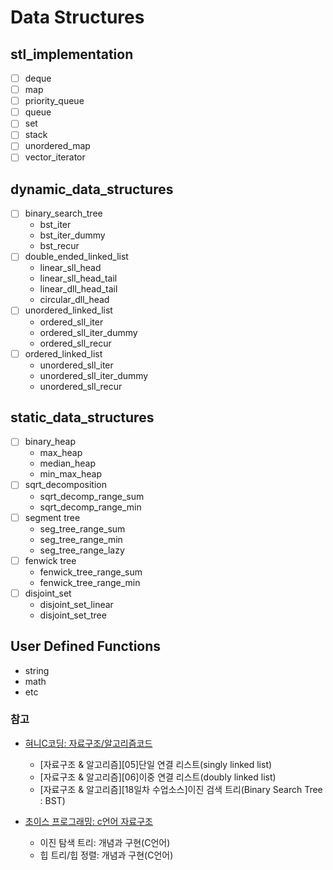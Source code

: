 # Data Structures

## stl_implementation

- [ ] deque
- [ ] map
- [ ] priority_queue
- [ ] queue
- [ ] set
- [ ] stack
- [ ] unordered_map
- [ ] vector_iterator

## dynamic_data_structures

- [ ] binary_search_tree
  - bst_iter
  - bst_iter_dummy
  - bst_recur
- [ ] double_ended_linked_list
  - linear_sll_head
  - linear_sll_head_tail
  - linear_dll_head_tail
  - circular_dll_head
- [ ] unordered_linked_list
  - ordered_sll_iter
  - ordered_sll_iter_dummy
  - ordered_sll_recur
- [ ] ordered_linked_list
  - unordered_sll_iter
  - unordered_sll_iter_dummy
  - unordered_sll_recur

## static_data_structures

- [ ] binary_heap
  - max_heap
  - median_heap
  - min_max_heap
- [ ] sqrt_decomposition
  - sqrt_decomp_range_sum
  - sqrt_decomp_range_min
- [ ] segment tree
  - seg_tree_range_sum
  - seg_tree_range_min
  - seg_tree_range_lazy
- [ ] fenwick tree
  - fenwick_tree_range_sum
  - fenwick_tree_range_min
- [ ] disjoint_set
  - disjoint_set_linear
  - disjoint_set_tree

## User Defined Functions

- string
- math
- etc

### 참고

- [혀니C코딩: 자료구조/알고리즘코드](https://cafe.naver.com/honeyc)
  - [자료구조 & 알고리즘][05]단일 연결 리스트(singly linked list)
  - [자료구조 & 알고리즘][06]이중 연결 리스트(doubly linked list)
  - [자료구조 & 알고리즘][18일차 수업소스]이진 검색 트리(Binary Search Tree : BST)

- [초이스 프로그래밍: c언어 자료구조](https://youtube.com/playlist?list=PLjq20pMYInLLWi5JBplcRZ6Z8_X5d3Tvb&si=LadRQqbsRtM-zx-g)
  - 이진 탐색 트리: 개념과 구현(C언어)
  - 힙 트리/힙 정렬: 개념과 구현(C언어)
